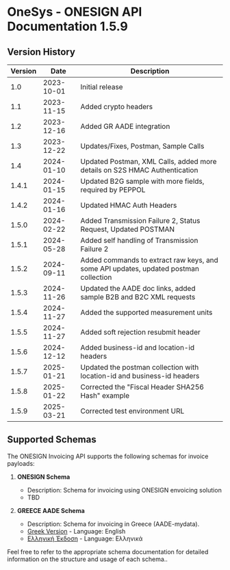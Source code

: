 # OneSys - ONESIGN API Documentation 1.5.9

## Version History

| Version | Date       | Description                                                                          |
|---------|------------|--------------------------------------------------------------------------------------|
| 1.0     | 2023-10-01 | Initial release                                                                      |
| 1.1     | 2023-11-15 | Added crypto headers                                                                 |
| 1.2     | 2023-12-16 | Added GR AADE integration                                                            |
| 1.3     | 2023-12-22 | Updates/Fixes, Postman, Sample Calls                                                 |
| 1.4     | 2024-01-10 | Updated Postman, XML Calls, added more details on S2S HMAC Authentication            |
| 1.4.1   | 2024-01-15 | Updated B2G sample with more fields, required by PEPPOL                              |
| 1.4.2   | 2024-01-16 | Updated HMAC Auth Headers                                                            |
| 1.5.0   | 2024-02-22 | Added Transmission Failure 2, Status Request, Updated POSTMAN                        |
| 1.5.1   | 2024-05-28 | Added self handling of Transmission Failure 2                                        |
| 1.5.2   | 2024-09-11 | Added commands to extract raw keys, and some API updates, updated postman collection |
| 1.5.3   | 2024-11-26 | Updated the AADE doc links, added sample B2B and B2C XML requests                    |
| 1.5.4   | 2024-11-27 | Added the supported measurement units                                                |  
| 1.5.5   | 2024-11-27 | Added soft rejection resubmit header                                                 |
| 1.5.6   | 2024-12-12 | Added business-id and location-id headers                                            |
| 1.5.7   | 2025-01-21 | Updated the postman collection with location-id and business-id headers              |
| 1.5.8   | 2025-01-22 | Corrected the "Fiscal Header SHA256 Hash" example                                    |
| 1.5.9   | 2025-03-21 | Corrected test environment URL                                                       |

## Supported Schemas

The ONESIGN Invoicing API supports the following schemas for invoice payloads:

1. **ONESIGN Schema**
    - Description: Schema for invoicing using ONESIGN envoicing solution
    - TBD

2. **GREECE AADE Schema**
    - Description: Schema for invoicing in Greece (AADE-mydata).
    - [Greek Version](readme.aad.en.md) - Language: English
    - [Ελληνική Έκδοση](readme.aad.gr.md) - Language: Ελληνικά

Feel free to refer to the appropriate schema documentation for detailed information on the structure and usage of each schema..
